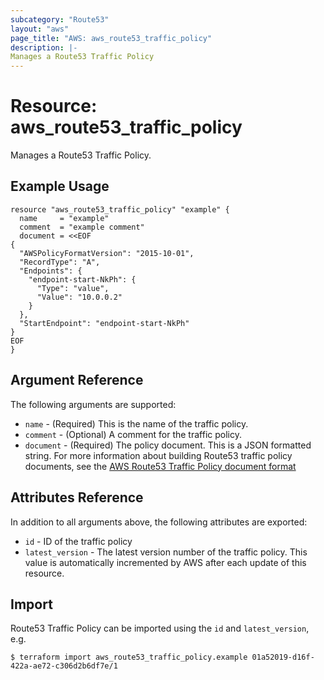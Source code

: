 ```yaml
---
subcategory: "Route53"
layout: "aws"
page_title: "AWS: aws_route53_traffic_policy"
description: |-
Manages a Route53 Traffic Policy
---
```


# Resource: aws_route53_traffic_policy

Manages a Route53 Traffic Policy.

## Example Usage

```hcl
resource "aws_route53_traffic_policy" "example" {
  name     = "example"
  comment  = "example comment"
  document = <<EOF
{
  "AWSPolicyFormatVersion": "2015-10-01",
  "RecordType": "A",
  "Endpoints": {
    "endpoint-start-NkPh": {
      "Type": "value",
      "Value": "10.0.0.2"
    }
  },
  "StartEndpoint": "endpoint-start-NkPh"
}
EOF
}
```

## Argument Reference

The following arguments are supported:

* `name` - (Required) This is the name of the traffic policy.
* `comment` - (Optional) A comment for the traffic policy.
* `document` - (Required) The policy document. This is a JSON formatted string. For more information about building Route53 traffic policy documents, see the [AWS Route53 Traffic Policy document format](https://docs.aws.amazon.com/Route53/latest/APIReference/api-policies-traffic-policy-document-format.html)

## Attributes Reference

In addition to all arguments above, the following attributes are exported:

* `id` - ID of the traffic policy
* `latest_version` - The latest version number of the traffic policy. This value is automatically incremented by AWS after each update of this resource.


## Import

Route53 Traffic Policy can be imported using the `id` and `latest_version`, e.g.

```
$ terraform import aws_route53_traffic_policy.example 01a52019-d16f-422a-ae72-c306d2b6df7e/1
```
